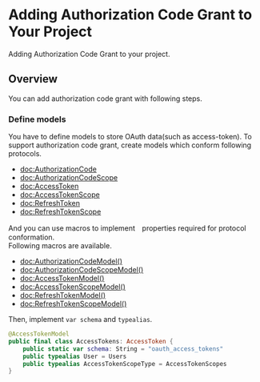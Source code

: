 # Adding Authorization Code Grant to Your Project

Adding Authorization Code Grant to your project.

## Overview

You can add authorization code grant with following steps.

### Define models
You have to define models to store OAuth data(such as access-token).
To support authorization code grant, create models which conform following protocols.
* <doc:AuthorizationCode>
* <doc:AuthorizationCodeScope>
* <doc:AccessToken>
* <doc:AccessTokenScope>
* <doc:RefreshToken>
* <doc:RefreshTokenScope>

And you can use macros to implement　properties required for protocol conformation.<br>
Following macros are available.
* <doc:AuthorizationCodeModel()>
* <doc:AuthorizationCodeScopeModel()>
* <doc:AccessTokenModel()>
* <doc:AccessTokenScopeModel()>
* <doc:RefreshTokenModel()>
* <doc:RefreshTokenScopeModel()>

Then, implement `var schema` and `typealias`.
```swift
@AccessTokenModel
public final class AccessTokens: AccessToken {
    public static var schema: String = "oauth_access_tokens"
    public typealias User = Users
    public typealias AccessTokenScopeType = AccessTokenScopes
}
```
